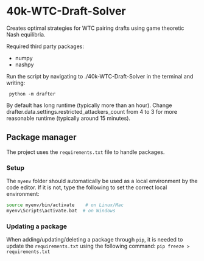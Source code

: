 # 40k-WTC-Draft-Solver

Creates optimal strategies for WTC pairing drafts using game theoretic Nash equilibria.

Required third party packages:

- numpy
- nashpy

Run the script by navigating to ./40k-WTC-Draft-Solver in the terminal and writing:

```
 python -m drafter
```

By default has long runtime (typically more than an hour). Change drafter.data.settings.restricted_attackers_count from 4 to 3 for more reasonable runtime (typically around 15 minutes).

## Package manager

The project uses the `requirements.txt` file to handle packages.

### Setup

The `myenv` folder should automatically be used as a local environment by the code editor. If it is not, type the following to set the correct local environment:

```bash
source myenv/bin/activate    # on Linux/Mac
myenv\Scripts\activate.bat  # on Windows
```

### Updating a package

When adding/updating/deleting a package through `pip`, it is needed to update the `requirements.txt` using the following command:
`pip freeze > requirements.txt`
